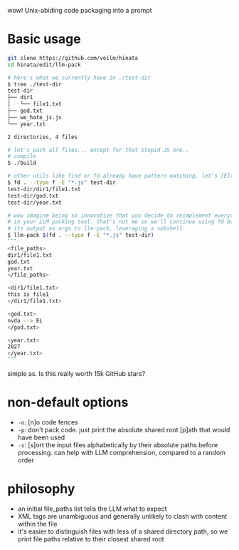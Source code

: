 wow! Unix-abiding code packaging into a prompt

# Basic usage
```sh
git clone https://github.com/veilm/hinata
cd hinata/edit/llm-pack

# here's what we currently have in ./test-dir
$ tree ./test-dir
test-dir
├── dir1
│   └── file1.txt
├── god.txt
├── we_hate_js.js
└── year.txt

2 directories, 4 files

# let's pack all files... except for that stupid JS one..
# compile
$ ./build

# other utils like find or fd already have pattern matching. let's [E]xclude JS
$ fd . --type f -E "*.js" test-dir
test-dir/dir1/file1.txt
test-dir/god.txt
test-dir/year.txt

# wow imagine being so innovative that you decide to reimplement everything in fd
# in your LLM packing tool. that's not me so we'll continue using fd but spread
# its output as args to llm-pack, leveraging a subshell
$ llm-pack $(fd . --type f -E "*.js" test-dir)
`‎``
<file_paths>
dir1/file1.txt
god.txt
year.txt
</file_paths>

<dir1/file1.txt>
this is file1
</dir1/file1.txt>

<god.txt>
nvda --> EL
</god.txt>

<year.txt>
2027
</year.txt>
`‎``
```

simple as. Is this really worth 15k GitHub stars?

# non-default options
- `-n`: [n]o code fences
- `-p`: don't pack code. just print the absolute shared root [p]ath that would have been used
- `-s`: [s]ort the input files alphabetically by their absolute paths before processing. can help with LLM comprehension, compared to a random order

# philosophy
- an initial file_paths list tells the LLM what to expect
- XML tags are unambiguous and generally unlikely to clash with content within the file
- it's easier to distinguish files with less of a shared directory path, so we print file paths relative to their closest shared root
